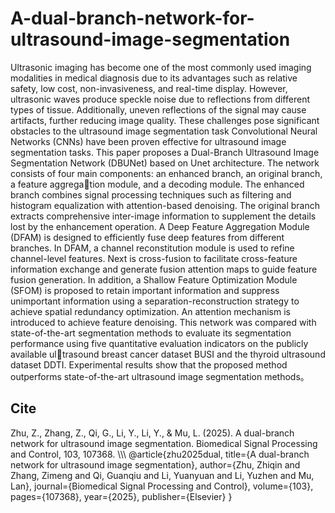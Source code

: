 # A-dual-branch-network-for-ultrasound-image-segmentation

Ultrasonic imaging has become one of the most commonly used imaging modalities in medical diagnosis due to its advantages such as relative safety, low cost, non-invasiveness, and real-time display. However,
ultrasonic waves produce speckle noise due to reflections from different types of tissue. Additionally, uneven reflections of the signal may cause artifacts, further reducing image quality. These challenges
pose significant obstacles to the ultrasound image segmentation task Convolutional Neural Networks (CNNs) have been proven effective for ultrasound image segmentation tasks. This paper proposes a
Dual-Branch Ultrasound Image Segmentation Network (DBUNet) based on Unet architecture. The network consists of four main components: an enhanced branch, an original branch, a feature aggregation module, and a decoding module. The enhanced branch combines signal processing techniques such as filtering and histogram equalization with attention-based denoising. The original branch extracts
comprehensive inter-image information to supplement the details lost by the enhancement operation. A Deep Feature Aggregation Module (DFAM) is designed to efficiently fuse deep features from different
branches. In DFAM, a channel reconstitution module is used to refine channel-level features. Next is cross-fusion to facilitate cross-feature information exchange and generate fusion attention maps to guide feature fusion generation. In addition, a Shallow Feature Optimization Module (SFOM) is proposed to retain important information and suppress unimportant information using a separation-reconstruction strategy to achieve spatial redundancy optimization. An attention mechanism is introduced to achieve feature denoising. This network was compared with state-of-the-art segmentation methods to evaluate its segmentation performance using five quantitative evaluation indicators on the publicly available ultrasound breast cancer dataset BUSI and the thyroid ultrasound dataset DDTI. Experimental results show that the proposed method outperforms state-of-the-art ultrasound image segmentation methods。

## Cite
Zhu, Z., Zhang, Z., Qi, G., Li, Y., Li, Y., & Mu, L. (2025). A dual-branch network for ultrasound image segmentation. Biomedical Signal Processing and Control, 103, 107368.
\\\\\\
@article{zhu2025dual,
  title={A dual-branch network for ultrasound image segmentation},
  author={Zhu, Zhiqin and Zhang, Zimeng and Qi, Guanqiu and Li, Yuanyuan and Li, Yuzhen and Mu, Lan},
  journal={Biomedical Signal Processing and Control},
  volume={103},
  pages={107368},
  year={2025},
  publisher={Elsevier}
}



